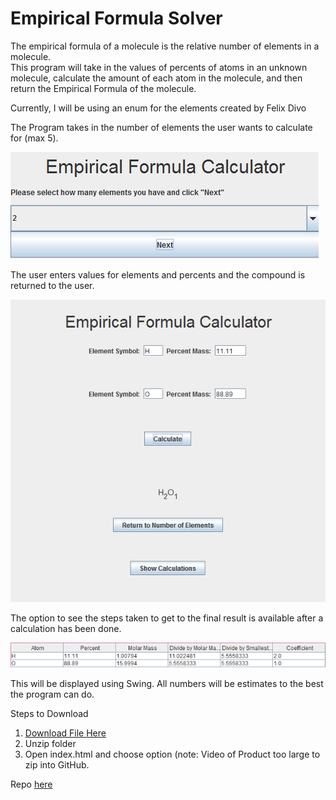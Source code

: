 # Empirical Formula Solver

The empirical formula of a molecule is the relative number of elements in a molecule.  
This program will take in the values of percents of atoms in an unknown molecule, calculate the amount of each atom in the molecule, and then return the Empirical Formula of the molecule.

Currently, I will be using an enum for the elements created by Felix Divo

The Program takes in the number of elements the user wants to calculate for (max 5).  

![alt tag](https://github.com/KRagula/Programming-II-Portfolio/blob/master/EmpiricalFormulaSolver/Screenshots/EmpirFormEntry.png)

The user enters values for elements and percents and the compound is returned to the user.  

![alt tag](https://github.com/KRagula/Programming-II-Portfolio/blob/master/EmpiricalFormulaSolver/Screenshots/CalculatorScreen.png)

The option to see the steps taken to get to the final result is available after a calculation has been done.

![alt tag](https://github.com/KRagula/Programming-II-Portfolio/blob/master/EmpiricalFormulaSolver/Screenshots/InstructionsCalc.png)

This will be displayed using Swing.  All numbers will be estimates to the best the program can do.

Steps to Download
1. [Download File Here](https://github.com/KRagula/Programming-II-Portfolio/blob/master/EmpiricalFormulaSolver/EmpirFormulaSolver.zip)
2. Unzip folder
3. Open index.html and choose option (note: Video of Product too large to zip into GitHub.

Repo [here](https://github.com/KRagula/Programming-II-Portfolio/blob/master/EmpiricalFormulaSolver)
